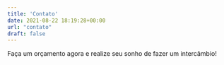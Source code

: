 ```yaml
---
title: 'Contato'
date: 2021-08-22 18:19:28+00:00
url: "contato"
draft: false
---
```


Faça um orçamento agora e realize seu sonho de fazer um intercâmbio!
